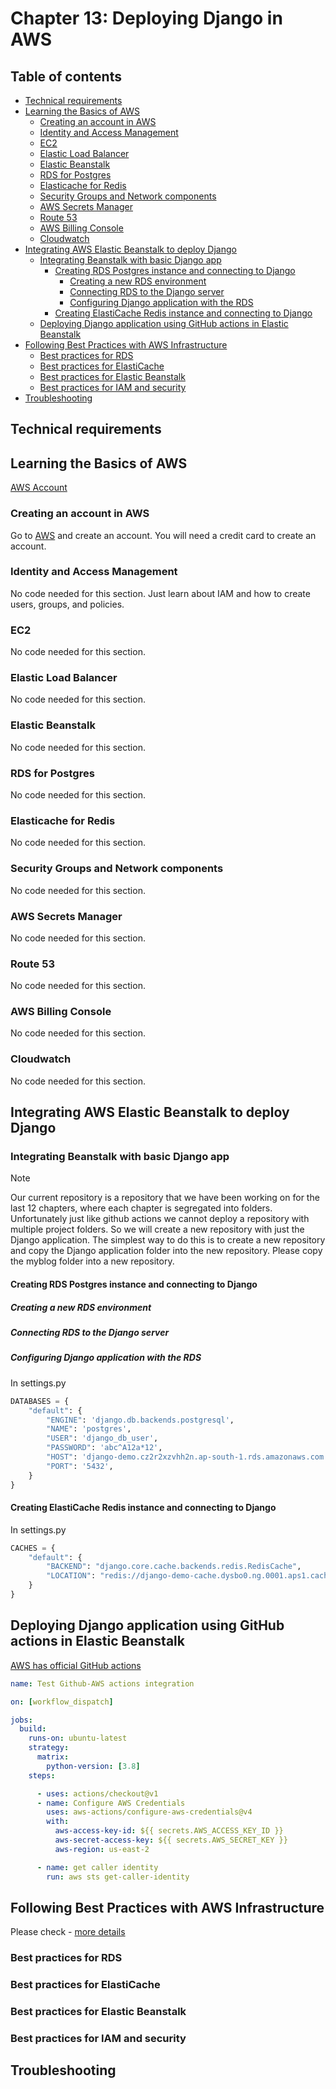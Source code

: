 # Chapter 13: Deploying Django in AWS

## Table of contents
* [Technical requirements](#technical-requirements)
* [Learning the Basics of AWS](#learning-the-basics-of-aws)
    * [Creating an account in AWS](#creating-an-account-in-aws)
    * [Identity and Access Management](#identity-and-access-management)
    * [EC2](#ec2)
    * [Elastic Load Balancer](#elastic-load-balancer)
    * [Elastic Beanstalk](#elastic-beanstalk)
    * [RDS for Postgres](#rds-for-postgres)
    * [Elasticache for Redis](#elasticache-for-redis)
    * [Security Groups and Network components](#security-groups-and-network-components)
    * [AWS Secrets Manager](#aws-secrets-manager)
    * [Route 53](#route-53)
    * [AWS Billing Console](#aws-billing-console)
    * [Cloudwatch](#cloudwatch)
* [Integrating AWS Elastic Beanstalk to deploy Django](#integrating-aws-elastic-beanstalk-to-deploy-django)
    * [Integrating Beanstalk with basic Django app](#integrating-beanstalk-with-basic-django-app)
      * [Creating RDS Postgres instance and connecting to Django](#creating-rds-postgres-instance-and-connecting-to-django)
          * [Creating a new RDS environment](#creating-a-new-rds-environment)
          * [Connecting RDS to the Django server ](#connecting-rds-to-the-django-server)
          * [Configuring Django application with the RDS](#configuring-django-application-with-the-rds)
      * [Creating ElastiCache Redis instance and connecting to Django](#creating-elasticache-redis-instance-and-connecting-to-django)
    * [Deploying Django application using GitHub actions in Elastic Beanstalk](#deploying-django-application-using-github-actions-in-elastic-beanstalk)
* [Following Best Practices with AWS Infrastructure](#following-best-practices-with-aws-infrastructure)
    * [Best practices for RDS](#best-practices-for-rds)
    * [Best practices for ElastiCache](#best-practices-for-elasticache)
    * [Best practices for Elastic Beanstalk](#best-practices-for-elastic-beanstalk)
    * [Best practices for IAM and security](#best-practices-for-iam-and-security)
* [Troubleshooting](#troubleshooting)


## Technical requirements

## Learning the Basics of AWS
[AWS Account](https://aws.amazon.com)

### Creating an account in AWS

Go to [AWS](https://aws.amazon.com) and create an account. You will need a credit card to create an account.

### Identity and Access Management

No code needed for this section. Just learn about IAM and how to create users, groups, and policies.

### EC2

No code needed for this section.

### Elastic Load Balancer

No code needed for this section.

### Elastic Beanstalk

No code needed for this section.

### RDS for Postgres

No code needed for this section.

### Elasticache for Redis

No code needed for this section.

### Security Groups and Network components

No code needed for this section.

### AWS Secrets Manager

No code needed for this section.

### Route 53

No code needed for this section.

### AWS Billing Console

No code needed for this section.

### Cloudwatch

No code needed for this section.

## Integrating AWS Elastic Beanstalk to deploy Django

### Integrating Beanstalk with basic Django app

> [!NOTE]
> 
> Our current repository is a repository that we have been working on for the last 12 chapters, where each chapter is segregated into folders. Unfortunately just like github actions we cannot deploy a repository with multiple project folders. So we will create a new repository with just the Django application.
> The simplest way to do this is to create a new repository and copy the Django application folder into the new repository. Please copy the myblog folder into a new repository. 



#### Creating RDS Postgres instance and connecting to Django

##### Creating a new RDS environment

##### Connecting RDS to the Django server

##### Configuring Django application with the RDS

In settings.py

```python
DATABASES = { 
    "default": { 
        "ENGINE": 'django.db.backends.postgresql', 
        "NAME": 'postgres', 
        "USER": 'django_db_user', 
        "PASSWORD": 'abc^A12a*12', 
        "HOST": 'django-demo.cz2r2xzvhh2n.ap-south-1.rds.amazonaws.com', 
        "PORT": '5432', 
    } 
} 
```

#### Creating ElastiCache Redis instance and connecting to Django

In settings.py

```python
CACHES = { 
    "default": { 
        "BACKEND": "django.core.cache.backends.redis.RedisCache", 
        "LOCATION": "redis://django-demo-cache.dysbo0.ng.0001.aps1.cache.amazonaws.com:6379", 
    } 
} 
```

## Deploying Django application using GitHub actions in Elastic Beanstalk

[AWS has official GitHub actions ](https://github.com/aws-actions/configure-aws-credentials) 

```YAML
name: Test Github-AWS actions integration 

on: [workflow_dispatch] 

jobs: 
  build: 
    runs-on: ubuntu-latest 
    strategy: 
      matrix: 
        python-version: [3.8] 
    steps: 

      - uses: actions/checkout@v1 
      - name: Configure AWS Credentials 
        uses: aws-actions/configure-aws-credentials@v4 
        with: 
          aws-access-key-id: ${{ secrets.AWS_ACCESS_KEY_ID }} 
          aws-secret-access-key: ${{ secrets.AWS_SECRET_KEY }} 
          aws-region: us-east-2 

      - name: get caller identity 
        run: aws sts get-caller-identity 
```

## Following Best Practices with AWS Infrastructure

Please check - [more details](https://aws.amazon.com/architecture/well-architected/)

### Best practices for RDS

### Best practices for ElastiCache

### Best practices for Elastic Beanstalk

### Best practices for IAM and security

## Troubleshooting

